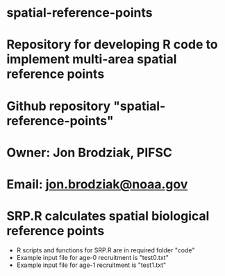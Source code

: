 # spatial-reference-points
# Repository for developing R code to implement multi-area spatial reference points
#
# Github repository "spatial-reference-points"
#
# Owner: Jon Brodziak, PIFSC
# Email: jon.brodziak@noaa.gov

# SRP.R calculates spatial biological reference points
* R scripts and functions for SRP.R are in required folder "code"
* Example input file for age-0 recruitment is "test0.txt"
* Example input file for age-1 recruitment is "test1.txt"
